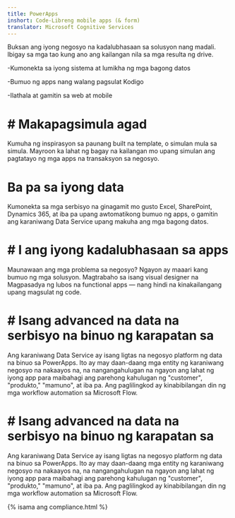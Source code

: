 ```yaml
---
title: PowerApps
inshort: Code-Libreng mobile apps (& form)
translator: Microsoft Cognitive Services
---
```


Buksan ang iyong negosyo na kadalubhasaan sa solusyon nang madali. Ibigay sa mga tao kung ano ang kailangan nila sa mga resulta ng drive.

-Kumonekta sa iyong sistema at lumikha ng mga bagong datos

-Bumuo ng apps nang walang pagsulat Kodigo

-Ilathala at gamitin sa web at mobile

# # Makapagsimula agad
Kumuha ng inspirasyon sa paunang built na template, o simulan mula sa simula. Mayroon ka lahat ng bagay na kailangan mo upang simulan ang pagtatayo ng mga apps na transaksyon sa negosyo.

# Ba pa sa iyong data
Kumonekta sa mga serbisyo na ginagamit mo gusto Excel, SharePoint, Dynamics 365, at iba pa upang awtomatikong bumuo ng apps, o gamitin ang karaniwang Data Service upang makuha ang mga bagong datos.

# # I ang iyong kadalubhasaan sa apps
Maunawaan ang mga problema sa negosyo? Ngayon ay maaari kang bumuo ng mga solusyon. Magtrabaho sa isang visual designer na Magpasadya ng lubos na functional apps — nang hindi na kinakailangang upang magsulat ng code.

# # Isang advanced na data na serbisyo na binuo ng karapatan sa
Ang karaniwang Data Service ay isang ligtas na negosyo platform ng data na binuo sa PowerApps. Ito ay may daan-daang mga entity ng karaniwang negosyo na nakaayos na, na nangangahulugan na ngayon ang lahat ng iyong app para maibahagi ang parehong kahulugan ng "customer", "produkto," "mamuno", at iba pa. Ang paglilingkod ay kinabibilangan din ng mga workflow automation sa Microsoft Flow.

# # Isang advanced na data na serbisyo na binuo ng karapatan sa
Ang karaniwang Data Service ay isang ligtas na negosyo platform ng data na binuo sa PowerApps. Ito ay may daan-daang mga entity ng karaniwang negosyo na nakaayos na, na nangangahulugan na ngayon ang lahat ng iyong app para maibahagi ang parehong kahulugan ng "customer", "produkto," "mamuno", at iba pa. Ang paglilingkod ay kinabibilangan din ng mga workflow automation sa Microsoft Flow.

{% isama ang compliance.html %}

